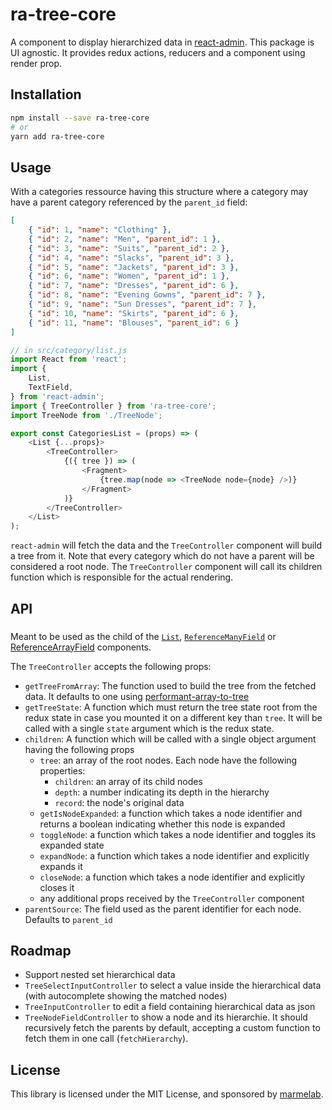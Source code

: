 # ra-tree-core

A component to display hierarchized data in [react-admin](https://github.com/marmelab/react-admin). This package is UI agnostic. It provides redux actions, reducers and a component using render prop.

## Installation

```sh
npm install --save ra-tree-core
# or
yarn add ra-tree-core
```

## Usage

With a categories ressource having this structure where a category may have a parent category referenced by the `parent_id` field:

```json
[
    { "id": 1, "name": "Clothing" },
    { "id": 2, "name": "Men", "parent_id": 1 },
    { "id": 3, "name": "Suits", "parent_id": 2 },
    { "id": 4, "name": "Slacks", "parent_id": 3 },
    { "id": 5, "name": "Jackets", "parent_id": 3 },
    { "id": 6, "name": "Women", "parent_id": 1 },
    { "id": 7, "name": "Dresses", "parent_id": 6 },
    { "id": 8, "name": "Evening Gowns", "parent_id": 7 },
    { "id": 9, "name": "Sun Dresses", "parent_id": 7 },
    { "id": 10, "name": "Skirts", "parent_id": 6 },
    { "id": 11, "name": "Blouses", "parent_id": 6 }
]
```

```js
// in src/category/list.js
import React from 'react';
import {
    List,
    TextField,
} from 'react-admin';
import { TreeController } from 'ra-tree-core';
import TreeNode from './TreeNode';

export const CategoriesList = (props) => (
    <List {...props}>
        <TreeController>
            {({ tree }) => (
                <Fragment>
                    {tree.map(node => <TreeNode node={node} />)}
                </Fragment>
            )}
        </TreeController>
    </List>
);
```

`react-admin` will fetch the data and the `TreeController` component will build a tree from it. Note that every category which do not have a parent will be considered a root node. The `TreeController` component will call its children function which is responsible for the actual rendering.

## API

### <TreeController>

Meant to be used as the child of the [`List`](https://marmelab.com/react-admin/List.html#the-list-component), [`ReferenceManyField`](https://marmelab.com/react-admin/Fields.html#referencemanyfield) or [ReferenceArrayField](https://marmelab.com/react-admin/Fields.html#referencearrayfield) components.

The `TreeController` accepts the following props:

- `getTreeFromArray`: The function used to build the tree from the fetched data. It defaults to one using [performant-array-to-tree](https://github.com/philipstanislaus/performant-array-to-tree)
- `getTreeState`: A function which must return the tree state root from the redux state in case you mounted it on a different key than `tree`. It will be called with a single `state` argument which is the redux state.
- `children`: A function which will be called with a single object argument having the following props
  - `tree`: an array of the root nodes. Each node have the following properties:
    - `children`: an array of its child nodes
    - `depth`: a number indicating its depth in the hierarchy
    - `record`: the node's original data
  - `getIsNodeExpanded`: a function which takes a node identifier and returns a boolean indicating whether this node is expanded
  - `toggleNode`: a function which takes a node identifier and toggles its expanded state
  - `expandNode`: a function which takes a node identifier and explicitly expands it
  - `closeNode`: a function which takes a node identifier and explicitly closes it
  - any additional props received by the `TreeController` component
- `parentSource`: The field used as the parent identifier for each node. Defaults to `parent_id`

## Roadmap

- Support nested set hierarchical data
- `TreeSelectInputController` to select a value inside the hierarchical data (with autocomplete showing the matched nodes)
- `TreeInputController` to edit a field containing hierarchical data as json
- `TreeNodeFieldController` to show a node and its hierarchie. It should recursively fetch the parents by default, accepting a custom function to fetch them in one call (`fetchHierarchy`).

## License

This library is licensed under the MIT License, and sponsored by [marmelab](http://marmelab.com).
